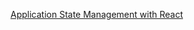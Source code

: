 [Application State Management with React](https://kentcdodds.com/blog/application-state-management-with-react)

